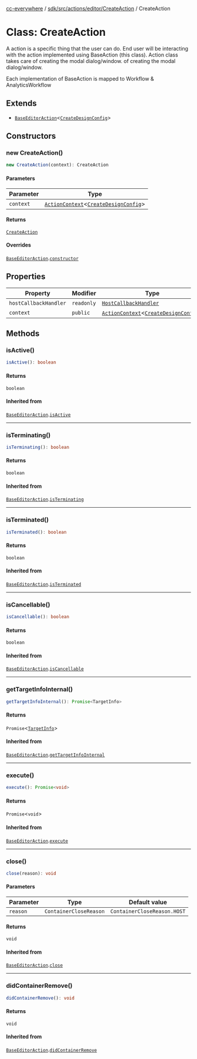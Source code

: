 [cc-everywhere](../../../../../../index.md) / [sdk/src/actions/editor/CreateAction](../index.md) / CreateAction

# Class: CreateAction

A action is a specific thing that the user can do. End user will be interacting
with the action implemented using BaseAction (this class). Action class takes care
of creating the modal dialog/window.
of creating the modal dialog/window.

Each implementation of BaseAction is mapped to Workflow & AnalyticsWorkflow

## Extends

- [`BaseEditorAction`](../../BaseEditorAction/classes/BaseEditorAction.md)<[`CreateDesignConfig`](../../../../../../shared/src/types/editor/DesignConfig.types/interfaces/CreateDesignConfig.md)\>

## Constructors

### new CreateAction()

```ts
new CreateAction(context): CreateAction
```

#### Parameters

| Parameter | Type |
| ------ | ------ |
| `context` | [`ActionContext`](../../../ActionContext/interfaces/ActionContext.md)<[`CreateDesignConfig`](../../../../../../shared/src/types/editor/DesignConfig.types/interfaces/CreateDesignConfig.md)\> |

#### Returns

[`CreateAction`](CreateAction.md)

#### Overrides

[`BaseEditorAction`](../../BaseEditorAction/classes/BaseEditorAction.md).[`constructor`](../../BaseEditorAction/classes/BaseEditorAction.md#constructors)

## Properties

| Property | Modifier | Type | Inherited from |
| ------ | ------ | ------ | ------ |
| `hostCallbackHandler` | `readonly` | [`HostCallbackHandler`](../../../../host/HostCallbackHandler/classes/HostCallbackHandler.md) | [`BaseEditorAction`](../../BaseEditorAction/classes/BaseEditorAction.md).`hostCallbackHandler` |
| `context` | `public` | [`ActionContext`](../../../ActionContext/interfaces/ActionContext.md)<[`CreateDesignConfig`](../../../../../../shared/src/types/editor/DesignConfig.types/interfaces/CreateDesignConfig.md)\> | [`BaseEditorAction`](../../BaseEditorAction/classes/BaseEditorAction.md).`context` |

## Methods

### isActive()

```ts
isActive(): boolean
```

#### Returns

`boolean`

#### Inherited from

[`BaseEditorAction`](../../BaseEditorAction/classes/BaseEditorAction.md).[`isActive`](../../BaseEditorAction/classes/BaseEditorAction.md#isactive)

***

### isTerminating()

```ts
isTerminating(): boolean
```

#### Returns

`boolean`

#### Inherited from

[`BaseEditorAction`](../../BaseEditorAction/classes/BaseEditorAction.md).[`isTerminating`](../../BaseEditorAction/classes/BaseEditorAction.md#isterminating)

***

### isTerminated()

```ts
isTerminated(): boolean
```

#### Returns

`boolean`

#### Inherited from

[`BaseEditorAction`](../../BaseEditorAction/classes/BaseEditorAction.md).[`isTerminated`](../../BaseEditorAction/classes/BaseEditorAction.md#isterminated)

***

### isCancellable()

```ts
isCancellable(): boolean
```

#### Returns

`boolean`

#### Inherited from

[`BaseEditorAction`](../../BaseEditorAction/classes/BaseEditorAction.md).[`isCancellable`](../../BaseEditorAction/classes/BaseEditorAction.md#iscancellable)

***

### getTargetInfoInternal()

```ts
getTargetInfoInternal(): Promise<TargetInfo>
```

#### Returns

`Promise`<[`TargetInfo`](../../../../../../shared/src/types/TargetInfo.types/interfaces/TargetInfo.md)\>

#### Inherited from

[`BaseEditorAction`](../../BaseEditorAction/classes/BaseEditorAction.md).[`getTargetInfoInternal`](../../BaseEditorAction/classes/BaseEditorAction.md#gettargetinfointernal)

***

### execute()

```ts
execute(): Promise<void>
```

#### Returns

`Promise`<`void`\>

#### Inherited from

[`BaseEditorAction`](../../BaseEditorAction/classes/BaseEditorAction.md).[`execute`](../../BaseEditorAction/classes/BaseEditorAction.md#execute)

***

### close()

```ts
close(reason): void
```

#### Parameters

| Parameter | Type | Default value |
| ------ | ------ | ------ |
| `reason` | `ContainerCloseReason` | `ContainerCloseReason.HOST` |

#### Returns

`void`

#### Inherited from

[`BaseEditorAction`](../../BaseEditorAction/classes/BaseEditorAction.md).[`close`](../../BaseEditorAction/classes/BaseEditorAction.md#close)

***

### didContainerRemove()

```ts
didContainerRemove(): void
```

#### Returns

`void`

#### Inherited from

[`BaseEditorAction`](../../BaseEditorAction/classes/BaseEditorAction.md).[`didContainerRemove`](../../BaseEditorAction/classes/BaseEditorAction.md#didcontainerremove)

